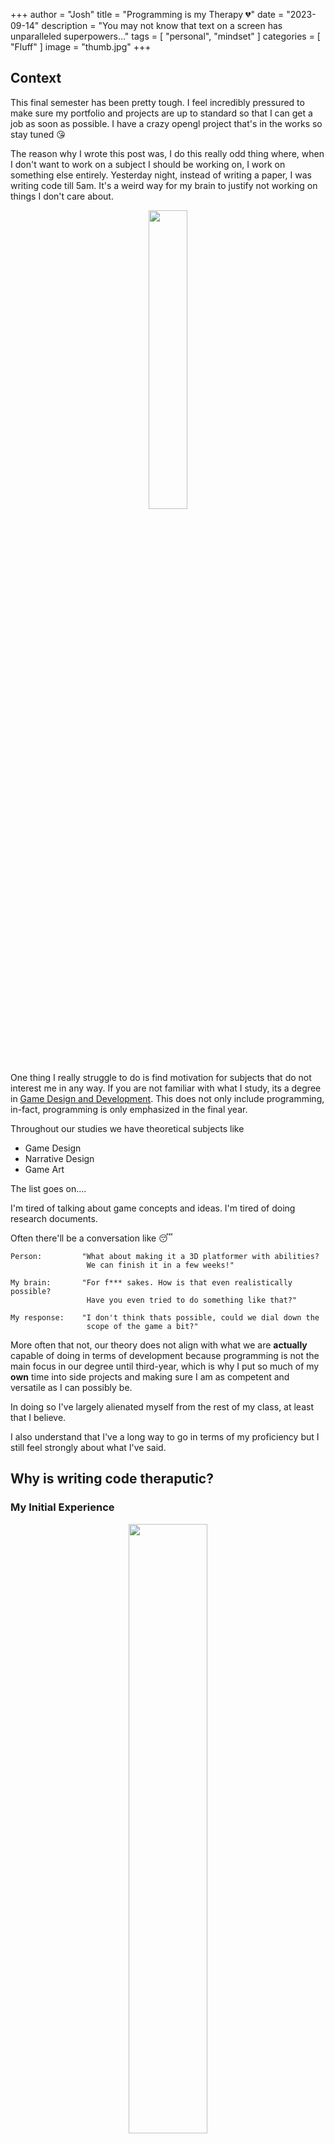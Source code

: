 +++
author = "Josh"
title = "Programming is my Therapy 💔"
date = "2023-09-14"
description = "You may not know that text on a screen has unparalleled superpowers..."
tags = [
    "personal",
    "mindset"
]
categories = [
    "Fluff"
]
image = "thumb.jpg"
+++

## Context

This final semester has been pretty tough. I feel incredibly pressured to make sure my portfolio and projects are up to standard so that I can get a job as soon as possible. I have a crazy opengl project that's in the works so stay tuned 😘

The reason why I wrote this post was, I do this really odd thing where, when I don't want to work on a subject I should be working on, I work on something else entirely. Yesterday night, instead of writing a paper, I was writing code till 5am. It's a weird way for my brain to justify not working on things I don't care about.

<div align="center">
 <img src="https://macawls.dev/apu-gallery/apu/crying.png" width="35%">
</div>

One thing I really struggle to do is find motivation for subjects that do not interest me in any way. If you are not familiar with what I study, its a degree in [ Game Design and Development](https://www.vegaschool.com/full-time/bachelor-of-computer-and-information-science-in-game-design-and-development-degree?utm_source=google&utm_medium=search&utm_campaign=vega-school&utm_term=game-design-and-development&gclid=CjwKCAjw3oqoBhAjEiwA_UaLth91lpLiMYLr0oIjptZHq5X7vugujJd00JtddNxAN3BSU507CtWzlRoC-WcQAvD_BwE). This does not only include programming, in-fact, programming is only emphasized in the final year. 

Throughout our studies we have theoretical subjects like

* Game Design
* Narrative Design
* Game Art

The list goes on....

I'm tired of talking about game concepts and ideas. I'm tired of doing research documents.

Often there'll be a conversation like 😴    

```
Person:         "What about making it a 3D platformer with abilities?
                 We can finish it in a few weeks!"

My brain:       "For f*** sakes. How is that even realistically possible?
                 Have you even tried to do something like that?"

My response:    "I don't think thats possible, could we dial down the 
                 scope of the game a bit?"
```


More often that not, our theory does not align with what we are **actually** capable of doing in terms of development because programming is not the main focus in our degree until third-year, which is why I put so much of my **own** time into side projects and making sure I am as competent and versatile as I can possibly be. 

In doing so I've largely alienated myself from the rest of my class, at least that I believe.

I also understand that I've a long way to go in terms of my proficiency but I still feel strongly about what I've said.


## Why is writing code theraputic?

### My Initial Experience

<div align="center">
 <img src="https://media.giphy.com/media/DJOv9iPyEIxAA/giphy.gif" width="50%">
</div>

I didn't enjoy programming up until the second semester of first year, that's when things really kicked in 🚀

Programming knocked me down harder than I ever imagined 🥊. I ended up with 50% for the semester even after busting my ass to get 90% for the final project because my initial marks were so bad.

That single project taught me so so much that I am incredibly grateful for.

The most important thing I learnt is, you cannot make assumptions until you figure out the problem domain.
Once you have experience within that domain, you are fairly comfortable, but comfort doesn't bring about growth.

Essentially, **learning how to fail over and over again** ✅


### Thereafter

<div align="center">
 <img src="https://media.giphy.com/media/LHZyixOnHwDDy/giphy.gif" width="50%">
</div>


It became an addiction to be honest. I always feel like making something or learning something new at the expense of the subjects I'm not interested in at university. The second we get a break, it won't even be a week before I'm making something.

There are so many things on my resume that have absolutely nothing to do with any university content.

I think its because there's no time limit and I can just do whatever I want. It's incredibly fulfilling because I feel like im growing.
I also get to scratch my curiosity itch. 

* What if I try this out?
* What will be the downside of this solution?
* This guy said this is good, lemme check it out.
* How did this person solve this?

I need these things shooting around in my brain so I feel engaged. I also noticed that I look at problems differently the more tools I have under my belt so I like exploring.

### Immersion

<div align="center">
 <img src="https://media.giphy.com/media/l41lJ8ywG1ncm9FXW/giphy.gif" width="50%">
</div>

I am immersed out of my mind when I write code. It really feels like such a safe space for me. 

I don't have to think about anything other than how abstract concepts or entities are connected together.
Usually I have high energy edm playing like hardstyle, techno or dnb to mute out everything else.

I always no idea how much time passed by. It feels incredibly comfortable.

### Downsides


If I don't figure something about, it bothers me for the entire day and I think about it all the time. Often I won't be present because my mind will be elsewhere. Sometimes I even forget to drink or eat while I'm looking at text. Not great.
I've noticed my hands have token a toll too. I keep having to crack them. I'll definitely start investing in more comfy peripherals once I have a job.

<div align="center">
 <img src="https://macawls.dev/apu-gallery/apu/oreos.png" width="40%">
</div>


The pressure is pretty heavy too. I should definitely go easier on myself but it feels like theres so much on the line right now.


## Conclusion

I enjoyed this post, been a while since I got things off my chest through writing. I hope you enjoyed it ❤️